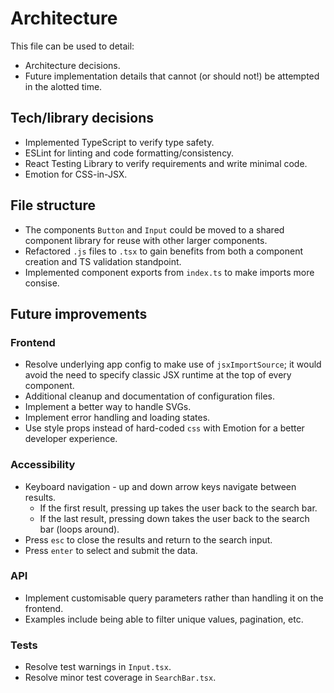 # Architecture

This file can be used to detail:

* Architecture decisions.
* Future implementation details that cannot (or should not!) be attempted in the alotted time.

## Tech/library decisions

- Implemented TypeScript to verify type safety.
- ESLint for linting and code formatting/consistency.
- React Testing Library to verify requirements and write minimal code.
- Emotion for CSS-in-JSX.

## File structure

- The components `Button` and `Input` could be moved to a shared component library for reuse with other larger components.
- Refactored `.js` files to `.tsx` to gain benefits from both a component creation and TS validation standpoint.
- Implemented component exports from `index.ts` to make imports more consise.

## Future improvements

### Frontend

- Resolve underlying app config to make use of `jsxImportSource`; it would avoid the need to specify classic JSX runtime at the top of every component.
- Additional cleanup and documentation of configuration files.
- Implement a better way to handle SVGs.
- Implement error handling and loading states.
- Use style props instead of hard-coded `css` with Emotion for a better developer experience.

### Accessibility

- Keyboard navigation - up and down arrow keys navigate between results.
  - If the first result, pressing up takes the user back to the search bar.
  - If the last result, pressing down takes the user back to the search bar (loops around).
- Press `esc` to close the results and return to the search input.
- Press `enter` to select and submit the data.

### API

- Implement customisable query parameters rather than handling it on the frontend.
- Examples include being able to filter unique values, pagination, etc.

### Tests

- Resolve test warnings in `Input.tsx`.
- Resolve minor test coverage in `SearchBar.tsx`.
